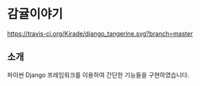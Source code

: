 # 감귤이야기

https://travis-ci.org/Kirade/django_tangerine.svg?branch=master

## 소개
파이썬 Django 프레임워크를 이용하여 간단한 기능들을 구현하였습니다.

